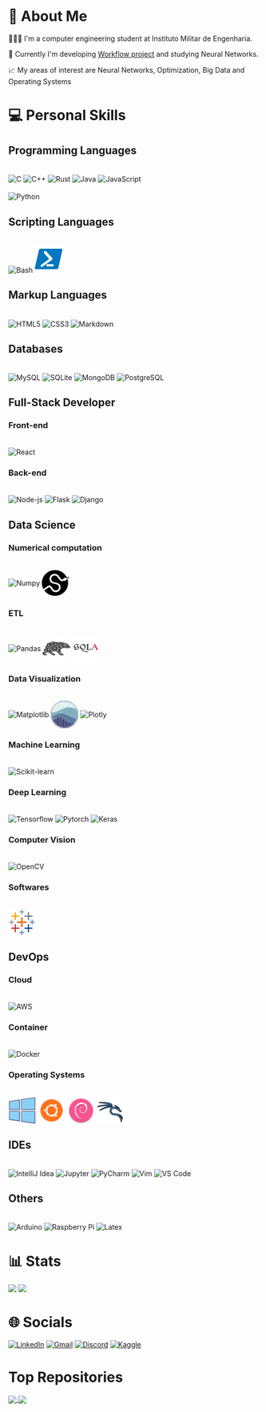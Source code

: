 <!--
## To learn
V
Next
Vue
Svelte
Redux
Express      
-->

# 💫 About Me
👨🏻‍💻 I'm a computer engineering student at Instituto Militar de Engenharia.

💼 Currently I'm developing [Workflow project](https://github.com/varad-comrad/Workflow) and studying Neural Networks.

📈 My areas of interest are Neural Networks, Optimization, Big Data and Operating Systems

<!-- 📓  You can see my portfolio [here](https://varad-comrad.github.io) -->


 # 💻 Personal Skills 

## Programming Languages
<div style="diplay: inline-block"><br>
<img align="center" alt="C" height="55" width="55" src="https://cdn.jsdelivr.net/gh/devicons/devicon/icons/c/c-original.svg"> 
<img align="center" alt="C++" height="55" width="55" src="https://cdn.jsdelivr.net/gh/devicons/devicon/icons/cplusplus/cplusplus-original.svg"> 
<img align="center" alt="Rust" height="55" width="55" src="https://user-images.githubusercontent.com/25181517/192599922-3a8ceb1c-ff1d-40bc-b73c-99ea1182d8ad.png">
<!-- <img align="center" alt="Golang" height="55" width="55" src="https://cdn.jsdelivr.net/gh/devicons/devicon/icons/go/go-original-wordmark.svg" />  -->
<!-- <img align="center" alt="C#" height="55" width="55" src="https://cdn.jsdelivr.net/gh/devicons/devicon/icons/csharp/csharp-original.svg">  -->
<img align="center" alt="Java" height="55" width="55" src="https://cdn.jsdelivr.net/gh/devicons/devicon/icons/java/java-original.svg">
<!-- <img align="center" alt="Kotlin" height="55" width="55" src="langs/icons8-kotlin.svg">  -->
<img align="center" alt="JavaScript" height="55" width="55" src="https://cdn.jsdelivr.net/gh/devicons/devicon/icons/javascript/javascript-original.svg">
<!-- <img align="center" alt="Typescript" height="55" width="55" src="https://cdn.jsdelivr.net/gh/devicons/devicon/icons/typescript/typescript-original.svg"> --></br></br>
<!-- <img align="center" alt="Zig" height="55" width="55" src="langs/zig-mark.svg">  -->
<!-- <img align="center" alt="Carbon" height="55" width="55" src="">  -->
<img align="center" alt="Python" height="55" width="55" src="https://cdn.jsdelivr.net/gh/devicons/devicon/icons/python/python-original.svg">
<!-- <img align="center" alt="R" height="55" width="55" src="https://cdn.jsdelivr.net/gh/devicons/devicon/icons/r/r-original.svg"> -->
<!-- <img align="center" alt="Julia" height="55" width="55" src="https://cdn.jsdelivr.net/gh/devicons/devicon/icons/julia/julia-original.svg">  -->
<!-- <img align="center" alt="Nim" height="55" width="55" src="langs/file-type-nim.svg">  -->
<!-- <img align="center" alt="VBA" height="55" width="55" src="langs/vba.svg">   -->
</div>

## Scripting Languages
<div style="diplay: inline-block"><br>
<img alt="Bash" height="55" width="55" src="https://cdn.jsdelivr.net/gh/devicons/devicon/icons/bash/bash-original.svg"/>
<img alt="PowerShell" height="55" width="55" src="langs/icons8-powershell.svg"/> 
</div>

## Markup Languages
<div style="diplay: inline-block"><br>
<img align="center" alt="HTML5" height="55" width="55" src="https://cdn.jsdelivr.net/gh/devicons/devicon/icons/html5/html5-original.svg">
<img align="center" alt="CSS3" height="55" width="55" src="https://cdn.jsdelivr.net/gh/devicons/devicon/icons/css3/css3-original.svg">
<img align="center" alt="Markdown" height="55" width="55" src="https://cdn.jsdelivr.net/gh/devicons/devicon/icons/markdown/markdown-original.svg" />
</div>

## Databases
<div style="diplay: inline-block"><br>
<img align="center" alt="MySQL" height="55" width="55" src="https://cdn.jsdelivr.net/gh/devicons/devicon/icons/mysql/mysql-original.svg">
<img align="center" alt="SQLite" height="55" width="55" src="https://cdn.jsdelivr.net/gh/devicons/devicon/icons/sqlite/sqlite-original.svg">
<img align="center" alt="MongoDB" height="55" width="55" src="https://cdn.jsdelivr.net/gh/devicons/devicon/icons/mongodb/mongodb-original.svg">
<img align="center" alt="PostgreSQL" height="55" width="55" src="https://user-images.githubusercontent.com/25181517/117208740-bfb78400-adf5-11eb-97bb-09072b6bedfc.png">
<!-- <img align="center" alt="CouchDB" height="55" width="55" src="https://cdn.jsdelivr.net/gh/devicons/devicon/icons/couchdb/couchdb-original.svg">  -->
<!-- <img align="center" alt="Redis" height="55" width="55" src="https://cdn.jsdelivr.net/gh/devicons/devicon/icons/redis/redis-original.svg">  -->
<!-- <img align="center" alt="MariaDB" height="55" width="55" src="https://cdn.jsdelivr.net/gh/devicons/devicon/icons/mariadb/mariadb-original.svg">  -->
<!-- <img align="center" alt="Firebase" height="55" width="55" src="https://cdn.jsdelivr.net/gh/devicons/devicon/icons/firebase/firebase-original.svg">  -->
<!-- <img align="center" alt="SurrealDB" height="55" width="55" src="https://cdn.jsdelivr.net/gh/devicons/devicon/icons/surrealdb/surrealdb-original.svg">  -->
</div>

## Full-Stack Developer
###  Front-end
<div style="diplay: inline-block"><br>
<img align="center" alt="React" height="55" width="55" src="https://cdn.jsdelivr.net/gh/devicons/devicon/icons/react/react-original.svg">
<!-- <img align="center" alt="Vue" height="55" width="55" src="https://user-images.githubusercontent.com/25181517/117448124-a2da9800-af3e-11eb-85d2-bd1b69b65603.png"> -->
<!-- <img align="center" alt="Nest" height="55" width="55" src="https://cdn.jsdelivr.net/gh/devicons/devicon/icons/nestjs/nestjs-plain.svg" /> -->
<!-- <img align="center" alt="Redux" height="55" width="55" src="https://cdn.jsdelivr.net/gh/devicons/devicon/icons/redux/redux-original.svg" /> -->
<!-- <img align="center" alt="Express" height="55" width="55" src="https://cdn.jsdelivr.net/gh/devicons/devicon/icons/express/express-original.svg" /> -->
                                
</div>

### Back-end
<div style="diplay: inline-block"><br>
<!-- <img align="center" alt=".Net" height="55" width="55" src="langs/dotnet"> -->
<img align="center" alt="Node-js" height="55" width="55" src="https://cdn.jsdelivr.net/gh/devicons/devicon/icons/nodejs/nodejs-original.svg">
<!-- <img align="center" alt="Deno" height="55" width="55" src="libs/deno.svg"> -->
<!-- <img align="center" alt="Bun" height="55" width="55" src="libs/bun.svg"> -->
<img align="center" alt="Flask" height="55" width="55" src="https://user-images.githubusercontent.com/25181517/183423775-2276e25d-d43d-4e58-890b-edbc88e915f7.png">
<img align="center" alt="Django" height="55" width="55" src="https://cdn.jsdelivr.net/gh/devicons/devicon/icons/django/django-plain.svg" />
<!-- <img align="center" alt="FastAPI" height="55" width="55" src="libs/fastapi.svg">   -->

</div>

## Data Science

### Numerical computation
<div style="diplay: inline-block"><br>
<img align="center" alt="Numpy" height="55" width="55" src="https://cdn.jsdelivr.net/gh/devicons/devicon/icons/numpy/numpy-original.svg">
<img align="center" alt="Scipy" height="55" width="55" src="libs/scipy_logo_icon_248581.png"> 
<!-- PyArrow -->

</div>

### ETL
<div style="diplay: inline-block"><br>
<img align="center" alt="Pandas" height="55" width="55" src="https://cdn.jsdelivr.net/gh/devicons/devicon/icons/pandas/pandas-original.svg">
<img align="center" alt="Polars" height="55" width="55" src="libs/Simpleicons-Team-Simple-Polars.svg"> 
<!-- <img align="center" alt="Apache Spark" height="55" width="55" src="libs/apache_spark_logo_icon_170561.png">   -->
<!-- <img align="center" alt="Apache Kafka" height="55" width="55" src="libs/apache_kafka_icon_138937.svg">   -->
<!-- <img align="center" alt="Apache Airflow" height="55" width="55" src="libs/airflow-3.png">   -->
<img align="center" alt="SqlAlchemy" height="55" width="55" src="libs/SQLAlchemy.png">

</div>

### Data Visualization
<div style="diplay: inline-block"><br>
<img align="center" alt="Matplotlib" height="55" width="55" src="https://upload.wikimedia.org/wikipedia/commons/8/84/Matplotlib_icon.svg"> 
<img align="center" alt="Seaborn" height="55" width="55" src="libs/seaborn-icon.svg"> 
<img align="center" alt="Plotly" height="55" width="55" src="https://images.plot.ly/logo/new-branding/plotly-logomark.png">
</div>

### Machine Learning
<div style="diplay: inline-block"><br>
<img align="center" alt="Scikit-learn" height="55" width="55" src="https://upload.wikimedia.org/wikipedia/commons/0/05/Scikit_learn_logo_small.svg">
<!-- <img align="center" alt="MLFlow" height="55" width="55" src="libs/MLflow-Logo.svg">   -->

</div>

### Deep Learning
<div style="diplay: inline-block"><br>
<img align="center" alt="Tensorflow" height="55" width="55" src="https://cdn.jsdelivr.net/gh/devicons/devicon/icons/tensorflow/tensorflow-original.svg">
<img align="center" alt="Pytorch" height="55" width="55" src="https://cdn.jsdelivr.net/gh/devicons/devicon/icons/pytorch/pytorch-original.svg">
<img align="center" alt="Keras" height="55" width="55" src="https://upload.wikimedia.org/wikipedia/commons/a/ae/Keras_logo.svg">

</div>

<!-- 
### Reinforcement Learning
<div style="diplay: inline-block"><br>
 Gymnasium
</div>
### NLP
<div style="diplay: inline-block"><br>
 NLTK
</div>
### Statistics
<div style="diplay: inline-block"><br>
 StatsModels
 Pyro
</div>
-->

### Computer Vision
<div style="diplay: inline-block"><br>
<img align="center" alt="OpenCV" height="55" width="55" src="https://cdn.jsdelivr.net/gh/devicons/devicon/icons/opencv/opencv-original.svg">
<!-- YOLO -->
</div>

### Softwares
<div style="diplay: inline-block"><br>
<!-- <img alt="Power BI" align="center" height="55" width="55" src="dasoft/icons8-power-bi-50.png"> -->
<img alt="Tableau" align="center" height="55" width="55" src="dasoft/icons8-tableau-software-48.png">
 
</div>

<!--
<img align="center" alt="Selenium" height="55" width="55" src="libs/selenium.svg">
<img align="center" alt="Cython" height="55" width="55" src="libs/file_type_cython_icon_130653.png">
Requests
BeatifulSoup
JAX
 -->
<!--
## Robotics
<div style="diplay: inline-block"><br> 
ROS
NAO
Cyberbotics
</div> 
-->
<!--
## RPA
<div style="diplay: inline-block"><br> 
UiPath
</div> 
--> 

## DevOps

### Cloud
<div style="diplay: inline-block"><br>
<img align="center" alt="AWS" height="55" width="55" src="https://cdn.jsdelivr.net/gh/devicons/devicon/icons/amazonwebservices/amazonwebservices-original.svg" />
<!-- <img align="center" alt="Azure" height="55" width="55" src="https://cdn.jsdelivr.net/gh/devicons/devicon/icons/azure/azure-original.svg" /> -->
<!-- <img align="center" alt="Google Cloud" height="55" width="55" src="https://cdn.jsdelivr.net/gh/devicons/devicon/icons/googlecloud/googlecloud-original.svg" /> -->
</div>

### Container
<div style="diplay: inline-block"><br>
<img align="center" alt="Docker" height="55" width="55" src="https://cdn.jsdelivr.net/gh/devicons/devicon/icons/docker/docker-original.svg" />
<!-- <img align="center" alt="Kubernetes" height="55" width="55" src="https://cdn.jsdelivr.net/gh/devicons/devicon/icons/kubernetes/kubernetes-plain.svg" /> -->
<!-- <img align="center" alt="Rancher" height="55" width="55" src="devops/rancher.svg" />    -->
</div>

### Operating Systems
<div style="diplay: inline-block"><br>
<img alt="Windows" align="center" height="55" width="55" src="distros/5882175_logo_operating_system_windows_icon.png">
<img alt="Ubuntu" align="center" height="55" width="55" src="distros/5367252_linux_operating system_ubuntu_icon.png">
<!-- <img alt="Arch Linux" align="center" height="55" width="55" src="distros/distributorlogoarchlinux_103805.png"> -->
<img alt="Debian" align="center" height="55" width="55" src="distros/distributorlogodebian_93598.png">
<img alt="Kali Linux" align="center" height="55" width="55" src="distros/icons8-kali-linux-100.png">
<!-- <img alt="BlackArch" align="center" height="55" width="55" src="distros/pngaaa.com-3063500.png"> -->
<!-- <img alt="NixOS" height="55" align="center" width="55" src="https://cdn.jsdelivr.net/gh/devicons/devicon/icons/nixos/nixos-original.svg" /> -->
</div>

<!--
## Cyber Security
<div style="diplay: inline-block"><br> 
<img align="center" alt="Wireshark" height="55" width="55" src="sec/Wireshark_Icon.png">
<img align="center" alt="Burp Suite" height="55" width="55" src="sec/pxfuel.jpg">
<img align="center" alt="Nmap" height="55" width="55" src="sec/nmap_icon_132152.svg">
Metasploit
</div> 
-->

## IDEs
<div style="diplay: inline-block"><br>
<img align="center" alt="IntelliJ Idea" height="55" width="55" src="https://cdn.jsdelivr.net/gh/devicons/devicon/icons/intellij/intellij-original.svg">
<img align="center" alt="Jupyter" height="55" width="55" src="https://cdn.jsdelivr.net/gh/devicons/devicon/icons/jupyter/jupyter-original-wordmark.svg">
<img align="center" alt="PyCharm" height="55" width="55" src="https://cdn.jsdelivr.net/gh/devicons/devicon/icons/pycharm/pycharm-original.svg">
<img align="center" alt="Vim" height="55" width="55" src="https://cdn.jsdelivr.net/gh/devicons/devicon/icons/vim/vim-original.svg">
<img align="center" alt="VS Code" height="55" width="55" src="https://cdn.jsdelivr.net/gh/devicons/devicon/icons/vscode/vscode-original.svg">
</div>

## Others
<div style="diplay: inline-block"><br>
<img align="center" alt="Arduino" height="55" width="55" src="https://cdn.jsdelivr.net/gh/devicons/devicon/icons/arduino/arduino-original.svg">
<img align="center" alt="Raspberry Pi" height="55" width="55" src="https://cdn.jsdelivr.net/gh/devicons/devicon/icons/raspberrypi/raspberrypi-original.svg">
<img align="center" alt="Latex" height="55" width="55" src="https://cdn.jsdelivr.net/gh/devicons/devicon/icons/latex/latex-original.svg">
<!-- <img align="center" alt="CMake" height="55" width="55" src="https://cdn.jsdelivr.net/gh/devicons/devicon/icons/cmake/cmake-original.svg"> -->
<!-- <img align="center" alt="Figma" height="55" width="55" src="https://cdn.jsdelivr.net/gh/devicons/devicon/icons/figma/figma-original.svg">           -->
<!--            
            <img src="https://cdn.jsdelivr.net/gh/devicons/devicon/icons/qt/qt-original.svg">
            <img src="https://cdn.jsdelivr.net/gh/devicons/devicon/icons/terraform/terraform-original.svg">
            <img src="https://cdn.jsdelivr.net/gh/devicons/devicon/icons/unrealengine/unrealengine-original.svg">
            <img src="https://cdn.jsdelivr.net/gh/devicons/devicon/icons/anaconda/anaconda-original.svg">
            <img src="https://cdn.jsdelivr.net/gh/devicons/devicon/icons/ansible/ansible-original.svg">
-->
</div>


# 📊 Stats
![](https://github-readme-stats-sigma-five.vercel.app/api?username=varad-comrad&theme=react&hide_border=false&include_all_commits=true&count_private=true&show_icons=true&line_height=21&card_width=288px)
![](https://github-readme-stats-sigma-five.vercel.app/api/top-langs?username=varad-comrad&theme=react&hide_border=false&include_all_commits=true&count_private=true&layout=compact&line_height=31&card_width=296px)

# 🌐 Socials

 [![LinkedIn](https://img.shields.io/badge/-LinkedIn-%230077B5?style=for-the-badge&logo=linkedin&logoColor=white)](https://www.linkedin.com/in/fabricio-asfora-74794a248) 
 [![Gmail](https://img.shields.io/badge/-Gmail-%23333?style=for-the-badge&logo=gmail&logoColor=white)](mailto:fabricio.asfora.001@gmail.com)
 [![Discord](https://img.shields.io/badge/Discord-7289DA?style=for-the-badge&logo=discord&logoColor=white)](https://discord.gg/#asford#3101)
 [![Kaggle](https://img.shields.io/badge/Kaggle-blue?style=for-the-badge&logo=kaggle&logoColor=white)](https://www.kaggle.com/varadcomrad)
<!--[![Instagram](https://img.shields.io/badge/Instagram-%23E4405F.svg?logo=Instagram&logoColor=white)](https://instagram.com/)-->

# Top Repositories


<a href="https://github.com/varad-comrad/Workflow">
  <img align="center" src="https://github-readme-stats-sigma-five.vercel.app/api/pin/?username=varad-comrad&repo=Workflow&theme=react" />
</a>
<a href="https://github.com/F-R-I-D-A-Y-Project/F.R.I.D.A.Y-Python">
  <img align="center" src="https://github-readme-stats-sigma-five.vercel.app/api/pin/?username=F-R-I-D-A-Y-Project&repo=F.R.I.D.A.Y-Python&theme=react" />
</a>
<!-- 
# 💼 Organizations:
- RustPython (possibly)
- Asahi Linux (possibly)
- Zig (possibly)
- Carbon (possibly)
-->
